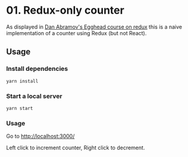 # 01. Redux-only counter

As displayed in [Dan Abramov's Egghead course on redux](https://egghead.io/lessons/javascript-redux-writing-a-counter-reducer-with-tests)
this is a naive implementation of a counter using Redux (but not React).

## Usage

### Install dependencies
```
yarn install
```

### Start a local server
```
yarn start
```

### Usage
Go to [http://localhost:3000/](http://localhost:3000/) 

Left click to increment counter, Right click to decrement.
 
